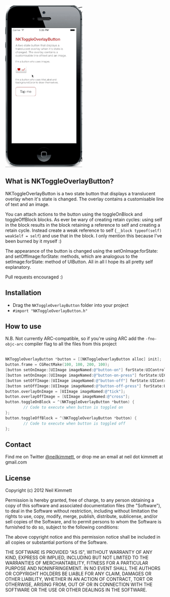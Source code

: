 ![Animation of button being toggled on/off](https://github.com/neilkimmett/NKToggleOverlayButton/raw/master/animation.gif "Excuse the poor quality gif")

## What is NKToggleOverlayButton?

NKToggleOverlayButton is a two state button that displays a translucent overlay when it's state is changed. The overlay contains a customisable line of text and an image.

You can attach actions to the button using the toggleOnBlock and toggleOffBlock blocks. As ever be wary of creating retain cycles: using self in
the block results in the block retaining a reference to self and creating a retain cycle. Instead create a weak reference to self (`__block typeof(self) weakSelf = self`) and use that in the block. I only mention this because I've been burned by it myself :)

The appearance of the button is changed using the 
setOnImage:forState: and setOffImage:forState: methods, which are analogous to 
the setImage:forState: method of UIButton. All in all I hope its all pretty
self explanatory.

Pull requests encouraged :)


## Installation

* Drag the `NKToggleOverlayButton` folder into your project
* `#import "NKToggleOverlayButton.h"`

## How to use

N.B. Not currently ARC-compatible, so if you're using ARC add the `-fno-objc-arc` compiler flag to all the files from this project 

``` objective-c

NKToggleOverlayButton *button = [[NKToggleOverlayButton alloc] init];
button.frame = CGRectMake(100, 100, 200, 100);
[button setOnImage:[UIImage imageNamed:@"button-on"] forState:UIControlStateNormal];
[button setOnImage:[UIImage imageNamed:@"button-on-press"] forState:UIControlStateHighlighted];
[button setOffImage:[UIImage imageNamed:@"button-off"] forState:UIControlStateNormal];
[button setOffImage:[UIImage imageNamed:@"button-off-press"] forState:UIControlStateHighlighted];
button.overlayOnImage = [UIImage imageNamed:@"tick"];
button.overlayOffImage = [UIImage imageNamed:@"cross"];
button.toggleOnBlock = ^(NKToggleOverlayButton *button) {
        // Code to execute when button is toggled on
};
button.toggleOffBlock = ^(NKToggleOverlayButton *button) {
        // Code to execute when button is toggled off
};
```

## Contact

Find me on Twitter [@neilkimmett](http://www.twitter.com/neilkimmett), or drop me an email at neil dot kimmett at gmail.com

## License

Copyright (c) 2012 Neil Kimmett

Permission is hereby granted, free of charge, to any person obtaining a copy of this software and associated documentation files (the "Software"), to deal in the Software without restriction, including without limitation the rights to use, copy, modify, merge, publish, distribute, sublicense, and/or sell copies of the Software, and to permit persons to whom the Software is furnished to do so, subject to the following conditions:

The above copyright notice and this permission notice shall be included in all copies or substantial portions of the Software.

THE SOFTWARE IS PROVIDED "AS IS", WITHOUT WARRANTY OF ANY KIND, EXPRESS OR IMPLIED, INCLUDING BUT NOT LIMITED TO THE WARRANTIES OF MERCHANTABILITY, FITNESS FOR A PARTICULAR PURPOSE AND NONINFRINGEMENT. IN NO EVENT SHALL THE AUTHORS OR COPYRIGHT HOLDERS BE LIABLE FOR ANY CLAIM, DAMAGES OR OTHER LIABILITY, WHETHER IN AN ACTION OF CONTRACT, TORT OR OTHERWISE, ARISING FROM, OUT OF OR IN CONNECTION WITH THE SOFTWARE OR THE USE OR OTHER DEALINGS IN THE SOFTWARE.